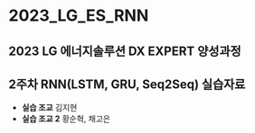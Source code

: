 # 2023_LG_ES_RNN
## 2023 LG 에너지솔루션 DX EXPERT 양성과정  
## 2주차 RNN(LSTM, GRU, Seq2Seq) 실습자료
- __실습 조교__ 김지현  
- __실습 조교 2__ 황순혁, 채고은
